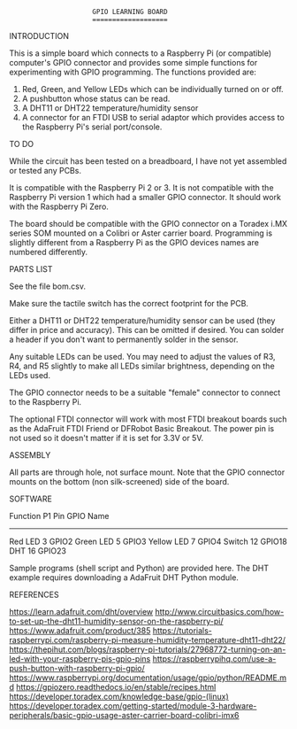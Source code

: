                          GPIO LEARNING BOARD
                         ===================

INTRODUCTION

This is a simple board which connects to a Raspberry Pi (or
compatible) computer's GPIO connector and provides some simple
functions for experimenting with GPIO programming. The functions
provided are:

1. Red, Green, and Yellow LEDs which can be individually turned on or off.
2. A pushbutton whose status can be read.
3. A DHT11 or DHT22 temperature/humidity sensor
4. A connector for an FTDI USB to serial adaptor which provides access
   to the Raspberry Pi's serial port/console.

TO DO

While the circuit has been tested on a breadboard, I have not yet
assembled or tested any PCBs.

It is compatible with the Raspberry Pi 2 or 3. It is not compatible
with the Raspberry Pi version 1 which had a smaller GPIO connector.
It should work with the Raspberry Pi Zero.

The board should be compatible with the GPIO connector on a Toradex
i.MX series SOM mounted on a Colibri or Aster carrier board.
Programming is slightly different from a Raspberry Pi as the GPIO
devices names are numbered differently.

PARTS LIST

See the file bom.csv.

Make sure the tactile switch has the correct footprint for the PCB.

Either a DHT11 or DHT22 temperature/humidity sensor can be used (they
differ in price and accuracy). This can be omitted if desired. You can
solder a header if you don't want to permanently solder in the sensor.

Any suitable LEDs can be used. You may need to adjust the values of
R3, R4, and R5 slightly to make all LEDs similar brightness, depending
on the LEDs used.

The GPIO connector needs to be a suitable "female" connector to
connect to the Raspberry Pi.

The optional FTDI connector will work with most FTDI breakout boards
such as the AdaFruit FTDI Friend or DFRobot Basic Breakout. The power
pin is not used so it doesn't matter if it is set for 3.3V or 5V.

ASSEMBLY

All parts are through hole, not surface mount. Note that the GPIO
connector mounts on the bottom (non silk-screened) side of the board.

SOFTWARE

Function    P1 Pin  GPIO Name
----------  ------  ---------
Red LED        3    GPIO2
Green LED      5    GPIO3
Yellow LED     7    GPIO4
Switch        12    GPIO18
DHT           16    GPIO23

Sample programs (shell script and Python) are provided here. The DHT
example requires downloading a AdaFruit DHT Python module.

REFERENCES

https://learn.adafruit.com/dht/overview
http://www.circuitbasics.com/how-to-set-up-the-dht11-humidity-sensor-on-the-raspberry-pi/
https://www.adafruit.com/product/385
https://tutorials-raspberrypi.com/raspberry-pi-measure-humidity-temperature-dht11-dht22/
https://thepihut.com/blogs/raspberry-pi-tutorials/27968772-turning-on-an-led-with-your-raspberry-pis-gpio-pins
https://raspberrypihq.com/use-a-push-button-with-raspberry-pi-gpio/
https://www.raspberrypi.org/documentation/usage/gpio/python/README.md
https://gpiozero.readthedocs.io/en/stable/recipes.html
https://developer.toradex.com/knowledge-base/gpio-(linux)
https://developer.toradex.com/getting-started/module-3-hardware-peripherals/basic-gpio-usage-aster-carrier-board-colibri-imx6
